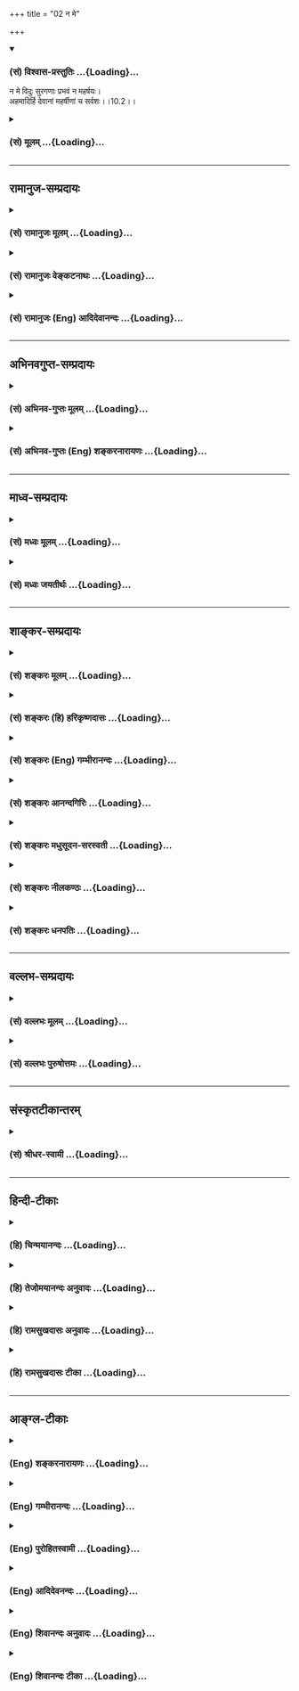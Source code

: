 +++
title = "02 न मे"

+++
<div class="js_include" newlevelforh1="3" title="(सं) विश्वास-प्रस्तुतिः" unfilled url="/purANam/mahAbhAratam/06-bhIShma-parva/02-bhagavad-gItA-parva/saMskRtam/vishvAsa-prastutiH/10_vibhUti-vistAra-yoga/02_na_me.md">
<details open><summary><h3>(सं) विश्वास-प्रस्तुतिः ...{Loading}...</h3></summary>

न मे विदुः सुरगणाः प्रभवं न महर्षयः।  
अहमादिर्हि देवानां महर्षीणां च सर्वशः।।10.2।।
</details>
</div>
<div class="js_include collapsed" newlevelforh1="3" title="(सं) मूलम्" unfilled url="/purANam/mahAbhAratam/06-bhIShma-parva/02-bhagavad-gItA-parva/saMskRtam/mUlam/10_vibhUti-vistAra-yoga/02_na_me.md">
<details><summary><h3>(सं) मूलम् ...{Loading}...</h3></summary>

न मे विदुः सुरगणाः प्रभवं न महर्षयः।  
अहमादिर्हि देवानां महर्षीणां च सर्वशः।।10.2।।
</details>
</div>


_________________
## रामानुज-सम्प्रदायः
<div class="js_include collapsed" newlevelforh1="3" title="(सं) रामानुजः मूलम्" unfilled url="/purANam/mahAbhAratam/06-bhIShma-parva/02-bhagavad-gItA-parva/saMskRtam/rAmAnujaH/mUlam/10_vibhUti-vistAra-yoga/02_na_me.md">
<details><summary><h3>(सं) रामानुजः मूलम् ...{Loading}...</h3></summary>

।।10.2।।**सुरगणा महर्षयः** च अतीन्द्रियार्थदर्शिनः अधिकतरज्ञाना अपि **मे
प्रभवं** प्रभावं **न विदुः;** मम नामकर्मस्वरूपस्वभावादिकं न जानन्ति। यतः
तेषां **देवानां महर्षीणां च सर्वशः** अहम् आदिः; तेषां स्वरूपस्य
ज्ञानशक्त्यादेः च अहम् एव आदिःतेषां
देवत्वदेवऋषित्वादिहेतुभूतपुण्यानुगुणं मया दत्तं ज्ञानं परिमितम्; अतः ते
परिमितज्ञानाः मत्स्वरूपकादिकं यथावत् न जानन्ति। तद् एतद्
देवाद्यचिन्त्यस्वरूपयाथात्म्यविषयज्ञानं
भक्त्युत्पत्तिविरोधिपापविमोचनोपायम् आह --

</details>
</div>
<div class="js_include collapsed" newlevelforh1="3" title="(सं) रामानुजः वेङ्कटनाथः" unfilled url="/purANam/mahAbhAratam/06-bhIShma-parva/02-bhagavad-gItA-parva/saMskRtam/rAmAnujaH/venkaTanAthaH/10_vibhUti-vistAra-yoga/02_na_me.md">
<details><summary><h3>(सं) रामानुजः वेङ्कटनाथः ...{Loading}...</h3></summary>

  
  
।।10.2।। वक्ष्यमाणस्य ज्ञानस्यातिदुर्लभत्वमादरणीयतरत्वायोच्यते -- न मे
विदुः इति श्लोकेन। सुरगणाःमहर्षयः इत्याभ्यां
प्रतिषेधौपयिकप्रतिषेध्यसम्भावनास्थलप्रदर्शनमित्यभिप्रायेणोक्तंअतीन्द्रियार्थदर्शिनोऽधिकतरज्ञाना
अपीति। प्रभावगोचरवेदनमत्र निषिध्यते न तु प्रभावः विशिष्टनिषेधे गौरवात्;
कर्माधीनोत्पत्तेरभावादेव तद्वेदनस्य निषेद्धुमयुक्तत्वात्; अनन्तरं चयो
माम् \[10।3\] इति प्रभावज्ञानमेवोच्यते; न तु जन्मज्ञानम्;अजम् इत्येव
वचनात् अत एवावताररहस्यविषयत्वमपि नात्रान्वितम्; प्रपञ्चितं च तत्प्रागेव
इह त्वन्यत्प्रपञ्च्यते ततश्चात्र देवर्षिभिरप्यवेद्यः ईश्वरे विद्यमानश्च
प्रभवः -- प्रकर्षेण सत्ता प्रभाव एव
भवितुमर्हतीत्यभिप्रायेणप्रभावमित्युक्तम्। प्रभावं विविच्याह -- मम
नामेति। जन्मविषयत्वे हेतुरनन्वित इत्यभिप्रायेणयत इत्यनेन हिशब्दस्य
हेतुपरता दर्शिता। सर्वशः इति न देवादीनां कात्स्न्र्यमात्रं विवक्षितं;
तस्य बहुवचनासङ्कोचादपि सिद्धेः अतस्तदभिप्रेतं व्यञ्जयति -- तेषां
स्वरूपस्येत्यादिना। कथमसौ प्रभावापरिज्ञानहेतुरिति शङ्कायामभिप्रेतं
हेतुत्वप्रकारं विशदयति -- तेषां देवत्वेति। वैषम्यनैर्घृण्यपरिहाराय
परिमितत्वसिद्धये च पुण्यानुगुणत्वकथनम्। को अद्धा वेद क इह प्रवोचत्। कुत
आ जाता कुत इयं विसृष्टिः। अर्वाग्देवा अस्य विसर्जनाय। अथा को वेद यत
आबभूव इयं विसृष्टिर्यत आबभूव। यदि वा दधे यदि वा न। यो अस्याध्यक्षः परमे
व्योमन्। सो अङ्ग वेद यदि वा न वेद \[ऋक्सं.8।7।17तै.ब्रा.2।8।9।76\]
इत्यादिश्रुत्यभिप्रायेणाह -- अत इति। यन्न देवा न मुनयो न चाहं न च शङ्करः।
जानन्ति परमेशस्य तद्विष्णोः परमं पदम् \[वि.पु.1।9।53\] इत्यादिस्मृतिश्च
द्रष्टव्या।  
  

</details>
</div>
<div class="js_include collapsed" newlevelforh1="3" title="(सं) रामानुजः (Eng) आदिदेवानन्दः" unfilled url="/purANam/mahAbhAratam/06-bhIShma-parva/02-bhagavad-gItA-parva/saMskRtam/rAmAnujaH/english/AdidevAnandaH/10_vibhUti-vistAra-yoga/02_na_me.md">
<details><summary><h3>(सं) रामानुजः (Eng) आदिदेवानन्दः ...{Loading}...</h3></summary>

10.2 However supernatural the vision and however great the knowledge of
the host of the gods and the wise seers may be, they cannot comprehend
My powers. They do not know My name, actions, essence, attributes etc.,
for the reason that I am the source in every way of these gods and great
seers. I am the source of their nature and knowledge, power etc. The
knowledge given to them by Me according to their meritorious deeds
constitutes the cause of their being gods, the great seers etc. That
knowledge is limited. Thus, they have limited knowledge and do not know
the real nature of My essence. Sri Krsna proceeds to explain that
knowledge about His real nature, which is beyond the grasp of gods etc.,
and which is the means for release from the evil that stands in the way
of the rise of devotion.

</details>
</div>


_________________
## अभिनवगुप्त-सम्प्रदायः
<div class="js_include collapsed" newlevelforh1="3" title="(सं) अभिनव-गुप्तः मूलम्" unfilled url="/purANam/mahAbhAratam/06-bhIShma-parva/02-bhagavad-gItA-parva/saMskRtam/abhinava-guptaH/mUlam/10_vibhUti-vistAra-yoga/02_na_me.md">
<details><summary><h3>(सं) अभिनव-गुप्तः मूलम् ...{Loading}...</h3></summary>

।।10.1 -- 10.5।। प्राक्तनैर्नवभिरध्यायैर्य एवार्थो लक्षितः; स एव
प्रतिपदपाठैरस्मिन्नध्याये प्रतायते। तथा चाह -- भूय एव इति। उक्तमेवार्थं
स्फुटीकर्तुं +++(;N;K विस्पष्टीकर्तुं)+++ पुनः कथ्यमानं श्रृण्विति। अर्जुनोऽपि
एवमेवाभिधास्यति भूयः कथय +++(X; 18)+++ इति। इत्यध्यायतात्पर्यम्। शिष्टं
निगदव्याख्यातमिति ( -- व्याख्यानमिति) किं पुनरुक्तेन सन्दिग्धं तु
निर्णेष्यते। भूय इत्यादि पृथग्विधा इत्यन्तम्। असंमोहः उत्साहः।

</details>
</div>
<div class="js_include collapsed" newlevelforh1="3" title="(सं) अभिनव-गुप्तः (Eng) शङ्करनारायणः" unfilled url="/purANam/mahAbhAratam/06-bhIShma-parva/02-bhagavad-gItA-parva/saMskRtam/abhinava-guptaH/english/shankaranArAyaNaH/10_vibhUti-vistAra-yoga/02_na_me.md">
<details><summary><h3>(सं) अभिनव-गुप्तः (Eng) शङ्करनारायणः ...{Loading}...</h3></summary>

10.2 See Comment under 10.5

</details>
</div>


_________________
## माध्व-सम्प्रदायः
<div class="js_include collapsed" newlevelforh1="3" title="(सं) मध्वः मूलम्" unfilled url="/purANam/mahAbhAratam/06-bhIShma-parva/02-bhagavad-gItA-parva/saMskRtam/madhvaH/mUlam/10_vibhUti-vistAra-yoga/02_na_me.md">
<details><summary><h3>(सं) मध्वः मूलम् ...{Loading}...</h3></summary>

।।10.2।। प्रभवं प्रभावं; मदीयां जगदुत्पत्तिं वा।
तद्वशत्वात्तस्येत्युच्यते। यद्यस्ति तर्हि देवादधोऽपि जानन्ति;
सर्वज्ञत्वात् अतो नास्तीति भावः। अहमादिर्हि इति तूत्पत्तिरपि यस्य वशा;
कुतस्तस्य जनिरिति ज्ञापनार्थम्। अहं सर्वस्य जगतः प्रभवः प्रलयः \[7।6\]
इति चोक्तम्। उक्तं चैतत्सर्वमन्यत्रापि। को अद्धा वेद क इह प्रवोचत्कुत आ
जाता कुत इयं विसृष्टिः। अर्वाग्देवा अस्य विसर्जनेनाथा को वेद यत आ बभूव
\[ऋक्सं.8।7।17।6तै.ब्रा.2।89\] इति न तत्प्रभावमृषयश्च देवा विदुः
कुतोऽन्येऽल्पधृतिप्रमाणाः इति ऋग्वेदखिलेषु। अन्यस्त्वर्थोयो मामजं
\[10।3\] इति वाक्यादेव ज्ञायते।

</details>
</div>
<div class="js_include collapsed" newlevelforh1="3" title="(सं) मध्वः जयतीर्थः" unfilled url="/purANam/mahAbhAratam/06-bhIShma-parva/02-bhagavad-gItA-parva/saMskRtam/madhvaH/jayatIrthaH/10_vibhUti-vistAra-yoga/02_na_me.md">
<details><summary><h3>(सं) मध्वः जयतीर्थः ...{Loading}...</h3></summary>

।।10.2।। प्रभवशब्दः केनचित्सामर्थ्यमात्रवाचित्वेन व्याख्यातः; अन्येन तु
भगवदुत्पत्तिवाचित्वेन; तदुभयमङ्गीकुर्वन्नधिकमपि विवक्षुराह --
**प्रभवमि**ति। मदीयामुत्पत्तिमिति सम्बन्धः। जगदुत्पत्तिर्म इति कथं
विशेष्यते इत्यत आह -- **तदि**ति। जगदुत्पत्तिरिति वर्तते। एवं तर्हि
भगवत्प्रभाववज्जगदुपत्तिवच्च भगवदुत्पत्तिरस्त्येव; किन्तु
दुर्ज्ञानैवेत्यापन्नमित्यत आह -- **यदी**ति। भगवदुत्पत्तिरिति शेषः।
सर्वज्ञत्वात् सामान्यत इति शेषः। ततः परं न च सामान्यतोऽपि
जानन्तीत्यध्याहारः। अतः सर्वथाऽनुपलम्भात्। प्रभावादिकं तु विशेषत एव न
जानन्ति; न तु सामान्यतोऽपीति भावः। ननु
भगवदुत्पत्तेरभावश्चेदत्राभिप्रेतस्तदाअहमादिर्हि इति हेतुवचनं न
सङ्गच्छते। अत्र हि देवादयोऽर्वाक्तना मया सृष्टाः कथं पूर्वतनीमुत्पत्तिं
जानीयुः इति प्रतीयत इत्यत आह -- **अहमि**ति। अपिशब्दोऽध्याहृतेन
सर्वस्येत्यनेन सम्बध्यते। कुतः जनकात्। नन्वत्र
सर्वस्याप्युत्पत्तिर्भगवदधीनेति नोच्यते किन्तु देवादीनामेव; तत्कथमनेन
कारणाभावः सिध्यति इति चेत्; न देवादिशब्दस्योपलक्षणार्थत्वात्। तत्कुत
इत्यत आह -- **अहमि**ति। उक्तमर्थत्रयमुपपादयति -- **उक्तं चे**तिं। इयं
विसृष्टिर्विविधा जगत्सृष्टिः कुतः कारणादाजातेति कः पुरुषः कुतः
प्रमाणादद्धा वेद कश्चेह लोके प्रावोचत् न कोऽपि कुतश्चित्। यतो देवा
अस्येश्वरस्य विसर्जनेन निष्प्रभा अर्वाचीनाः। सर्वथाऽप्यज्ञाने तदभावः
स्यादित्यत उक्तं; अथान्यत् यतो यस्मात् इयमा बभूव स कः
प्रजापतिर्भगवानद्धा वेदेत्यर्थः। न तत्प्रभावमित्यत्राद्धेति द्रष्टव्यम्।
अत एव व्युत्क्रमः। प्रमाणं प्रमा। अन्यस्त्वर्थो भगवतो जन्माभावः।

</details>
</div>


_________________
## शाङ्कर-सम्प्रदायः
<div class="js_include collapsed" newlevelforh1="3" title="(सं) शङ्करः मूलम्" unfilled url="/purANam/mahAbhAratam/06-bhIShma-parva/02-bhagavad-gItA-parva/saMskRtam/shankaraH/mUlam/10_vibhUti-vistAra-yoga/02_na_me.md">
<details><summary><h3>(सं) शङ्करः मूलम् ...{Loading}...</h3></summary>

।।10.2।। --,**न मे विदुः** न जानन्ति **सुरगणाः** ब्रह्मादयः। किं ते न
विदुः मम **प्रभवं** प्रभावं प्रभुशक्त्यतिशयम्; अथवा प्रभवं प्रभवनम्
उत्पत्तिम्। नापि **महर्षयः** भृग्वादयः विदुः। कस्मात् ते न
विदुरित्युच्यते -- **अहम् आदिः** कारणं हि यस्मात् **देवानां महर्षीणां च
सर्वशः** सर्वप्रकारैः।। किञ्च --,

</details>
</div>
<div class="js_include collapsed" newlevelforh1="3" title="(सं) शङ्करः (हि) हरिकृष्णदासः" unfilled url="/purANam/mahAbhAratam/06-bhIShma-parva/02-bhagavad-gItA-parva/saMskRtam/shankaraH/hindI/harikRShNadAsaH/10_vibhUti-vistAra-yoga/02_na_me.md">
<details><summary><h3>(सं) शङ्करः (हि) हरिकृष्णदासः ...{Loading}...</h3></summary>

।।10.2।। मैं ( ऐसा ) किसलिये कहता हूँ सो बतलाते हैं --, ब्रह्मादि देवता
मेरे प्रभवको यानी अतिशय प्रभुत्वशक्तिको अथवा प्रभव यानी मेरी उत्पत्तिको
नहीं जानते और भृगु आदि महर्षि भी ( मेरे प्रभवको ) नहीं जानते। वे किस
कारणसे नहीं जानते सो कहते हैं --,, क्योंकि देवोंका और महर्षियोंका सब
प्रकारसे मैं ही आदि -- मूल कारण हूँ।  
  
,

</details>
</div>
<div class="js_include collapsed" newlevelforh1="3" title="(सं) शङ्करः (Eng) गम्भीरानन्दः" unfilled url="/purANam/mahAbhAratam/06-bhIShma-parva/02-bhagavad-gItA-parva/saMskRtam/shankaraH/english/gambhIrAnandaH/10_vibhUti-vistAra-yoga/02_na_me.md">
<details><summary><h3>(सं) शङ्करः (Eng) गम्भीरानन्दः ...{Loading}...</h3></summary>

10.2 Na sura-sanah, neither the gods-Brahma and others; viduh,
know;-what do they not know;-me, My; prabhavam (prabhavam), majesty,
abundance of lordly power-or, derived in the sense of 'coming into
being', it means origin. Nor even the maharsayah, great sages, Bhrgu and
others \[Bhrgu, Marici, Atri, Pulastya, Pulaha, Kratu and
Vasistha.-Tr.\] devanam, of the gods; ca, and; maharsinam, of the great
sages. Besides,

</details>
</div>
<div class="js_include collapsed" newlevelforh1="3" title="(सं) शङ्करः आनन्दगिरिः" unfilled url="/purANam/mahAbhAratam/06-bhIShma-parva/02-bhagavad-gItA-parva/saMskRtam/shankaraH/AnandagiriH/10_vibhUti-vistAra-yoga/02_na_me.md">
<details><summary><h3>(सं) शङ्करः आनन्दगिरिः ...{Loading}...</h3></summary>

।।10.2।। कश्चिदन्योऽपि परमं वचो मह्यं वक्ष्यति तेन च मम तत्त्वज्ञानं
भविष्यत्यतो भगवद्वचनमकिंचित्करमिति शङ्कित्वा परिहरति --
**किमर्थमित्यादिना।** इन्द्रादयो भृग्वादयश्च भगवत्प्रभावं न
विदन्तीत्यत्र प्रश्नपूर्वकं हेतुमाह -- **कस्मादिति।**
निमित्तत्वेनोपादानत्वेन च यतो देवादीनां भगवानेव हेतुरतस्तद्विकारास्ते न
तस्य प्रभावं विदुरित्यर्थः।

</details>
</div>
<div class="js_include collapsed" newlevelforh1="3" title="(सं) शङ्करः मधुसूदन-सरस्वती" unfilled url="/purANam/mahAbhAratam/06-bhIShma-parva/02-bhagavad-gItA-parva/saMskRtam/shankaraH/madhusUdana-sarasvatI/10_vibhUti-vistAra-yoga/02_na_me.md">
<details><summary><h3>(सं) शङ्करः मधुसूदन-सरस्वती ...{Loading}...</h3></summary>

।।10.2।। प्राग्बहुधोक्तमेव किमर्थं पुनर्वक्ष्यसीत्यत आह -- प्रभवं प्रभावं
प्रभुशक्त्यतिशयं; प्रभवनमुत्पत्तिमनेकविभूतिभिराविर्भावं वा। सुरगणा
इन्द्रादयो महर्षयश्च भृग्वादयः सर्वज्ञा अपि न मे विदुः। तेषां तदज्ञाने
हेतुमाह -- अहं हि यस्मात्सर्वेषां देवानां महर्षीणां च सर्वशः सर्वैः
प्रकारैरुत्पादकत्वेन बुद्ध्यादिप्रवर्तकत्वेन च निमित्तत्वेनोपादानत्वेन
चेति वा कारणम्। अतो मद्विकारास्ते मत्प्रभावं न जानन्तीत्यर्थः।

</details>
</div>
<div class="js_include collapsed" newlevelforh1="3" title="(सं) शङ्करः नीलकण्ठः" unfilled url="/purANam/mahAbhAratam/06-bhIShma-parva/02-bhagavad-gItA-parva/saMskRtam/shankaraH/nIlakaNThaH/10_vibhUti-vistAra-yoga/02_na_me.md">
<details><summary><h3>(सं) शङ्करः नीलकण्ठः ...{Loading}...</h3></summary>

।।10.2।। दुर्ज्ञेयत्वाच्च मत्स्वरूपस्याहं त्वां ब्रवीमीत्याह -- **न मे
इति।** प्रभवं प्रकृष्टं भवमैश्वर्यं वियदादिसृष्टिसामर्थ्यं न विदुः। तत्र
हेतुराह अहमिति। अयं भावः -- देहोत्पत्त्यनन्तरं हि देवादीनां
बुद्ध्यादिलाभो न चार्वाचीनैर्बुद्ध्यादिभिः स्वोत्पत्तिप्राक्कालीनोऽर्थः
परिच्छेत्तुं शक्यत इति। पदार्थः स्पष्टः।

</details>
</div>
<div class="js_include collapsed" newlevelforh1="3" title="(सं) शङ्करः धनपतिः" unfilled url="/purANam/mahAbhAratam/06-bhIShma-parva/02-bhagavad-gItA-parva/saMskRtam/shankaraH/dhanapatiH/10_vibhUti-vistAra-yoga/02_na_me.md">
<details><summary><h3>(सं) शङ्करः धनपतिः ...{Loading}...</h3></summary>

।।10.2।। ननु किमर्थं वक्ष्यसि त्वया वक्ष्यमाणस्य
सुरादिभिर्ज्ञातत्वात्ततएव ममापि ज्ञानसंभवादितिचेत्तत्राह -- नेति। मे मम
प्रभवं पभूत्वातिशयं उत्पत्तिं वा सुरराणा इन्द्रादयो न विदुः न जानन्ति।
नापि भृग्वादयो महर्षयः। कुत इत्याह। हि यस्मातहं देवानां महर्षीणां च
सर्वशः सर्वप्रकारैरुपादानत्वादिभिरादिः कारणं तत्मादित्यर्थः।

</details>
</div>


_________________
## वल्लभ-सम्प्रदायः
<div class="js_include collapsed" newlevelforh1="3" title="(सं) वल्लभः मूलम्" unfilled url="/purANam/mahAbhAratam/06-bhIShma-parva/02-bhagavad-gItA-parva/saMskRtam/vallabhaH/mUlam/10_vibhUti-vistAra-yoga/02_na_me.md">
<details><summary><h3>(सं) वल्लभः मूलम् ...{Loading}...</h3></summary>

।।10.2।। उक्तस्यापि पुनः परमतया कथने दुर्विज्ञेयत्वं हेतुमाह -- न मे
विदुरिति। प्रभवं योगवैभवं जन्मादिकं वा महर्षयः अतीन्द्रियार्थदर्शिनोऽपि
हि यतस्तेषामादिरहं इत्यतो न विदुः अर्वाचीनाः; नहि जन्यो जनकस्यादिं
जानाति।

</details>
</div>
<div class="js_include collapsed" newlevelforh1="3" title="(सं) वल्लभः पुरुषोत्तमः" unfilled url="/purANam/mahAbhAratam/06-bhIShma-parva/02-bhagavad-gItA-parva/saMskRtam/vallabhaH/puruShottamaH/10_vibhUti-vistAra-yoga/02_na_me.md">
<details><summary><h3>(सं) वल्लभः पुरुषोत्तमः ...{Loading}...</h3></summary>

  
  
।।10.2।। अथ स्वकृपां विना अस्योक्तस्वस्वरूपस्यातिदुर्ज्ञेयत्वेन
दुर्लभत्वमाह -- न म इति। मे मम प्रभवं प्रकृष्टं भवं जन्म --
प्रादुर्भावमिति यावत् -- सुरगणा ब्रह्मेन्द्रादयो महर्षयो भृग्वादयो न
विदुः न जानन्ति। अहं देवानां ब्रह्मादीनां सर्वशः सर्वप्रकारैः
आधिदैविकत्वेन देवत्वेन च आदिर्मूलभूतः। च पुनस्तथैव महर्षीणाम्। हीति
निश्चयेन सन्देहाभावार्थं देवत्वात् ऋषित्वात् स्वमूलभूतत्वेन
ज्ञानमावश्यकं; तथापि भूभारहरणार्थं स्वरक्षार्थं धर्मरक्षार्थं
प्रादुर्भावं जानन्ति परं यदर्थं यद्रूपश्च प्रादुर्भावस्तं मत्कृपां विना
न जानन्तीति भावः।  
  

</details>
</div>


_________________
## संस्कृतटीकान्तरम्
<div class="js_include collapsed" newlevelforh1="3" title="(सं) श्रीधर-स्वामी" unfilled url="/purANam/mahAbhAratam/06-bhIShma-parva/02-bhagavad-gItA-parva/saMskRtam/shrIdhara-svAmI/10_vibhUti-vistAra-yoga/02_na_me.md">
<details><summary><h3>(सं) श्रीधर-स्वामी ...{Loading}...</h3></summary>

।।10.2।। उक्तस्यापि पुनर्वचने दुर्ज्ञेयत्वं हेतुमाह **-- न म इति**। मे मम
प्रकृष्टं भवं जन्मरहितस्यापि नानाविभूतिभिराविर्भावं सुरगणा अपि महर्षयो
भृग्वादयोऽपि न जानन्ति। तत्र हेतुःअहं हि देवानां महर्षीणां चादिः कारणम्;
सर्वशः सर्वप्रकारैरुत्पादकत्वेन बुद्ध्यादिप्रवर्तकत्वेन च। अतो मदनुग्रहं
विना मां केऽपि न जानन्तीत्यर्थः।

</details>
</div>


_________________
## हिन्दी-टीकाः
<div class="js_include collapsed" newlevelforh1="3" title="(हि) चिन्मयानन्दः" unfilled url="/purANam/mahAbhAratam/06-bhIShma-parva/02-bhagavad-gItA-parva/hindI/chinmayAnandaH/10_vibhUti-vistAra-yoga/02_na_me.md">
<details><summary><h3>(हि) चिन्मयानन्दः ...{Loading}...</h3></summary>

।।10.2।। जब कभी हम प्रत्यक्ष प्रमाण या अनुभव के द्वारा कोई ज्ञान प्राप्त
नहीं कर सकते हैं; तब हम उसे उस विषय के ज्ञाता पुरुषों से समझना चाहते
हैं। उन्हें आप्त पुरुष कहा जाता है। किन्तु ब्रह्मविद्या के क्षेत्र में
आत्मप्रशिक्षण की यह अप्रत्यक्ष विधि भी कठिन है; क्योंकि; भगवान् कहते
हैं; मेरी उत्पत्ति को न देवतागण जानते हैं और न महर्षिजन। बाद में; भगवान्
श्रीकृष्ण स्वयं ही स्पष्ट करेंगे कि महर्षि शब्द से उनका निश्चित अभिप्राय
क्या है। ये महर्षिगण पुराणों में बताये हुए भृगु आदि सप्त ऋषि नहीं है।
सप्त ऋषियों का दार्शनिक अर्थ निम्न प्रकार से है। जब अनन्तस्वरूप ब्रह्म
केवल आभासिक रूप से समष्टि बुद्धि (महत् तत्त्व) के साथ तादात्म्य को
प्राप्त कर अपना एक व्यक्तित्व प्रकट (अहंकार) करता है; तब वह स्वयं ही
स्वयं को; स्वयं के आनन्द के लिए इस विषयात्मक जगत् में प्रपेक्षित करता है
अथवा व्यक्त करता है। वास्तव में; ये भोग के विषय सूक्ष्म होते हैं;
जिन्हें तन्मात्रा कहते हैं। इन सबको पुराणों में सप्त ऋषि कह कर विभिन्न
नाम भी दिये गये हैं वे सप्तर्षि हैं महत् तत्त्व; अहंकार और
पंचतन्मात्राएं। पुराणों में इन्हें मानवीय रूप दे दिया गया है। संयुक्त
रूप में ये सप्तर्षि मनुष्य के बौद्धिक और मानसिक जीवन के तथा सृष्टि के
निमित्त और उपादान कारण के प्रतीक हैं। देव (सुर) शब्द का वाच्यार्थ स्वर्ग
के निवासी यहाँ अभिप्रेत नहीं है; यद्यपि वह अर्थ भी संभव है। देव शब्द
द्यु धातु से बनता है; जिसका अर्थ है प्रकाशित करना। अत हमारी
ज्ञानेन्द्रियाँ ही वे देव हैं; जो हमारे असंख्य अनुभवों के लिए विषयों को
प्रकाशित करते हैं। इसलिए यह कथन उचित ही है कि चिन्मय स्वरूप मैं सब
देवगणों तथा महर्षिजनों का आदिकारण हूँ। अर्थात् आत्मा हमारे स्थूल और
सूक्ष्म; शारीरिक और मानसिक जीवन का अधिष्ठान है। यद्यपि वे इस सत्य आत्मा
में ही स्थित रहते हैं; किन्तु वे मेरे प्रभव को नहीं जान सकते। चैतन्य
आत्मा हमारे हृदय में द्रष्टा के रूप में स्थित है; इसलिए वह इन्द्रियों का
दृश्य विषय; या मन की भावना अथवा बुद्धि के ज्ञान का विषय कदापि नहीं बन
सकता। तब क्या यह सत्य है कि सम्पूर्ण जगत् के आदिकारण इस आत्मा का ज्ञान और
अनुभव किसी को भी नहीं हो सकता है ऐसी आशंका को दूर करने के लिए भगवान्
कहते हैं --

</details>
</div>
<div class="js_include collapsed" newlevelforh1="3" title="(हि) तेजोमयानन्दः अनुवादः" unfilled url="/purANam/mahAbhAratam/06-bhIShma-parva/02-bhagavad-gItA-parva/hindI/tejomayAnandaH/anuvAdaH/10_vibhUti-vistAra-yoga/02_na_me.md">
<details><summary><h3>(हि) तेजोमयानन्दः अनुवादः ...{Loading}...</h3></summary>

।।10.2।। मेरी उत्पत्ति (प्रभव) को न देवतागण जानते हैं और न महर्षिजन;
क्योंकि मैं सब प्रकार से देवताओं और महर्षियों का भी आदिकारण हूँ।।

</details>
</div>
<div class="js_include collapsed" newlevelforh1="3" title="(हि) रामसुखदासः अनुवादः" unfilled url="/purANam/mahAbhAratam/06-bhIShma-parva/02-bhagavad-gItA-parva/hindI/rAmasukhadAsaH/anuvAdaH/10_vibhUti-vistAra-yoga/02_na_me.md">
<details><summary><h3>(हि) रामसुखदासः अनुवादः ...{Loading}...</h3></summary>

।।10.2।। मेरे प्रकट होनेको न देवता जानते हैं और न महर्षि; क्योंकि मैं सब
प्रकारसे देवताओं और महर्षियोंका आदि हूँ।

</details>
</div>
<div class="js_include collapsed" newlevelforh1="3" title="(हि) रामसुखदासः टीका" unfilled url="/purANam/mahAbhAratam/06-bhIShma-parva/02-bhagavad-gItA-parva/hindI/rAmasukhadAsaH/TIkA/10_vibhUti-vistAra-yoga/02_na_me.md">
<details><summary><h3>(हि) रामसुखदासः टीका ...{Loading}...</h3></summary>

।।10.2।।***व्याख्या --*न मे विदुः सुरगणाः प्रभवं न महर्षयः--**यद्यपि
देवताओंके शरीर, बुद्धि, लोक, सामग्री आदि सब दिव्य हैं, तथापि वे मेरे
प्रकट होनेको नहीं जानते। तात्पर्य है कि मेरा जो विश्वरूपसे प्रकट होना
है, मत्स्य, कच्छप आदि अवताररूपसे प्रकट होना है, सृष्टिमें क्रिया, भाव और
विभूतिरूपसे प्रकट होना है, ऐसे मेरे प्रकट होनेके उद्देश्यको, लक्ष्यको,
हेतुओंको देवता भी पूरापूरा नहीं जानते। मेरे प्रकट होनेको पूरा-पूरा जानना
तो दूर रहा, उनको तो मेरे दर्शन भी बड़ी कठिनतासे होते हैं। इसलिये वे मेरे
दर्शनके लिये हरदम लालायित रहते हैं (गीता 11। 52)। ऐसे ही जिन महर्षियोंने
अनेक ऋचाओंको, मन्त्रोंको, विद्याओंको, विलक्षणविलक्षण शक्तियोंको प्रकट
किया है, जो संसारसे ऊँचे उठे हुए हैं, जो दिव्य अनुभवसे युक्त हैं, जिनके
लिये कुछ करना, जानना और पाना बाकी नहीं रहा है, ऐसे तत्त्वज्ञ जीवन्मुक्त
महर्षि लोग भी मेरे प्रकट होनेको अर्थात् मेरे अवतारोंको, अनेक प्रकारकी
लीलाओंको, मेरे महत्त्वको पूरा-पूरा नहीं जानते। यहाँ भगवान्ने देवता और
महर्षि -- इन दोनोंका नाम लिया है। इसमें ऐसा मालूम देता है कि ऊँचे पदकी
दृष्टिसे देवताका नाम और ज्ञानकी दृष्टिसे महर्षिका नाम लिया गया है। इन
दोनोंका मेरे प्रकट होनेको न जाननेमें कारण यह है कि मैं देवताओँ और
महर्षियोंका सब प्रकारसे आदि हूँ-- **अहमादिर्हि देवानां महर्षीणां च
सर्वशः।** उनमें जो कुछ बुद्धि है, शक्ति है, सामर्थ्य है, पद है, प्रभाव
है, महत्ता है, वह सब उन्होंने मेरेसे ही प्राप्त की है। अतः मेरेसे
प्राप्त किये हुए प्रभाव, शक्ति, सामर्थ्य आदिसे वे मेरेको पूरा कैसे जान
सकते हैं; अर्थात् नहीं जान सकते। जैसे बालक जिस माँसे पैदा हुआ है, उस
माँके विवाहको और अपने शरीरके पैदा होनेको नहीं जानता; ऐसे ही देवता और
महर्षि मेरेसे ही प्रकट हुए हैं अतः वे मेरे प्रकट होनेको और अपने कारणको
नहीं जानते। कार्य अपने कारणमें लीन तो हो सकता है, पर उसको जान नहीं सकता।
ऐसे ही देवता और महर्षि मेरेसे उत्पन्न होनेसे, मेरा कार्य होनेसे कारणरूप
मेरेको नहीं जान सकते, प्रत्युत मेरेमें लीन हो सकते हैं। तात्पर्य यह हुआ
कि देवता और महर्षि भगवान्के आदिको, अन्तको और वर्तमानकी इयत्ताको अर्थात्
भगवान् ऐसे ही हैं, इतने ही अवतार लेते हैं -- इस माप-तौलको नहीं जान सकते।
कारण कि इन देवताओं और महर्षियोंके प्रकट होनेसे पहले भी भगवान्
ज्यों-के-त्यों ही थे और उनके लीन होनेपर भी भगवान् ज्यों-के-त्यों ही
रहेंगे। अतः जिनके शरीरोंका आदि और अन्त होता रहता है, वे देवता और महर्षि
अनादि-अनन्तको अर्थात् असीम परमात्माको अपनी सीमित बुद्धि, योग्यता,
सामर्थ्य आदिके द्वारा कैसे जान सकते हैं; असीमको अपनी सीमित बुद्धिके
अन्तर्गत कैसे ला सकते हैं; अर्थात् नहीं ला सकते। इसी अध्यायके चौदहवें
श्लोकमें अर्जुनने भी भगवान्से कहा है कि आपको देवता और दानव नहीं जानते;
क्योंकि देवताओंके पास भोग-सामग्रीकी और दानवोंके पास माया-शक्तिकी अधिकता
है। तात्पर्य है कि भोगोंमें लगे रहनेसे देवताओँको (मेरेको जाननेके लिये)
समय ही नहीं मिलता और माया-शक्तिसे छल-कपट करनेसे दानव मेरेको जान ही नहीं
सकते।  
  
***सम्बन्ध--***पूर्वश्लोकमें कहा गया कि देवता और महर्षिलोग भी भगवान्के
प्रकट होनेको सर्वथा नहीं जान सकते, तो फिर मनुष्य भगवान्को कैसे जानेगा और
उसका कल्याण कैसे होगा; इसका उपाय आगेके श्लोकमें बताते हैं।

</details>
</div>


_________________
## आङ्ग्ल-टीकाः
<div class="js_include collapsed" newlevelforh1="3" title="(Eng) शङ्करनारायणः" unfilled url="/purANam/mahAbhAratam/06-bhIShma-parva/02-bhagavad-gItA-parva/english/shankaranArAyaNaH/10_vibhUti-vistAra-yoga/02_na_me.md">
<details><summary><h3>(Eng) शङ्करनारायणः ...{Loading}...</h3></summary>

10.2. Neither the hosts of gods, nor the great seers know My origin.
For, I am the first, in every respect, among the gods and great seers.

</details>
</div>
<div class="js_include collapsed" newlevelforh1="3" title="(Eng) गम्भीरानन्दः" unfilled url="/purANam/mahAbhAratam/06-bhIShma-parva/02-bhagavad-gItA-parva/english/gambhIrAnandaH/10_vibhUti-vistAra-yoga/02_na_me.md">
<details><summary><h3>(Eng) गम्भीरानन्दः ...{Loading}...</h3></summary>

10.2 Neither the gods nor the great sages know My majesty. For, in all
respects, I am the source of the gods and the great sages.

</details>
</div>
<div class="js_include collapsed" newlevelforh1="3" title="(Eng) पुरोहितस्वामी" unfilled url="/purANam/mahAbhAratam/06-bhIShma-parva/02-bhagavad-gItA-parva/english/purohitasvAmI/10_vibhUti-vistAra-yoga/02_na_me.md">
<details><summary><h3>(Eng) पुरोहितस्वामी ...{Loading}...</h3></summary>

10.2 Neither the professors of divinity nor the great ascetics know My
origin, for I am the source of them all.

</details>
</div>
<div class="js_include collapsed" newlevelforh1="3" title="(Eng) आदिदेवनन्दः" unfilled url="/purANam/mahAbhAratam/06-bhIShma-parva/02-bhagavad-gItA-parva/english/AdidevanandaH/10_vibhUti-vistAra-yoga/02_na_me.md">
<details><summary><h3>(Eng) आदिदेवनन्दः ...{Loading}...</h3></summary>

10.2 Neither the host of the gods nor the great seers know My power.
Indeed, I am the only source of the gods and of the great seers.

</details>
</div>
<div class="js_include collapsed" newlevelforh1="3" title="(Eng) शिवानन्दः अनुवादः" unfilled url="/purANam/mahAbhAratam/06-bhIShma-parva/02-bhagavad-gItA-parva/english/shivAnandaH/anuvAdaH/10_vibhUti-vistAra-yoga/02_na_me.md">
<details><summary><h3>(Eng) शिवानन्दः अनुवादः ...{Loading}...</h3></summary>

10.2 Neither the hosts of the gods nor the great sages know My origin;
for in every way I am the source of all the gods and the great sages.

</details>
</div>
<div class="js_include collapsed" newlevelforh1="3" title="(Eng) शिवानन्दः टीका" unfilled url="/purANam/mahAbhAratam/06-bhIShma-parva/02-bhagavad-gItA-parva/english/shivAnandaH/TIkA/10_vibhUti-vistAra-yoga/02_na_me.md">
<details><summary><h3>(Eng) शिवानन्दः टीका ...{Loading}...</h3></summary>

10.2 Commentary Prabhavam Origin. It may also mean great lordly
power.Maharshis great sages like Bhrigu.As I am the source of all these
gods; sages and living beings; it is very difficult for them to know
Me.Sarvasah In every way -- not only am I the source of all the gods and
the sages but also their efficient cause; their inner ruler and the
dispenser or ordainer and the guide of their intellect; etc.

</details>
</div>
